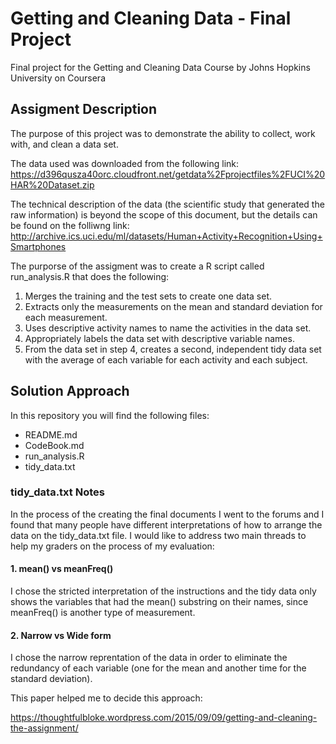 # Getting and Cleaning Data - Final Project
Final project for the Getting and Cleaning Data Course by Johns Hopkins University on Coursera

## Assigment Description
The purpose of this project was to demonstrate the ability to collect, work with, and clean a data set.

The data used was downloaded from the following link:
https://d396qusza40orc.cloudfront.net/getdata%2Fprojectfiles%2FUCI%20HAR%20Dataset.zip

The technical description of the data (the scientific study that generated the raw information) is beyond the scope of this document, but the details can be found on the folliwng link:
http://archive.ics.uci.edu/ml/datasets/Human+Activity+Recognition+Using+Smartphones

The purporse of the assigment was to create a R script called run_analysis.R that does the following:

1. Merges the training and the test sets to create one data set.
2. Extracts only the measurements on the mean and standard deviation for each measurement.
3. Uses descriptive activity names to name the activities in the data set.
4. Appropriately labels the data set with descriptive variable names.
5. From the data set in step 4, creates a second, independent tidy data set with the average of each variable for each activity and each subject.

## Solution Approach
In this repository you will find the following files:
* README.md
* CodeBook.md
* run_analysis.R
* tidy_data.txt

### tidy_data.txt Notes
In the process of the creating the final documents I went to the forums and I found that many people have different interpretations of how to arrange the data on the tidy_data.txt file. I would like to address two main threads to help my graders on the process of my evaluation:

#### 1. mean() vs meanFreq()

I chose the stricted interpretation of the instructions and the tidy data only shows the variables that had the mean() substring on their names, since meanFreq() is another type of measurement. 

#### 2. Narrow vs Wide form

I chose the narrow reprentation of the data in order to eliminate the redundancy of each variable (one for the mean and another time for the standard deviation).

This paper helped me to decide this approach:

https://thoughtfulbloke.wordpress.com/2015/09/09/getting-and-cleaning-the-assignment/








